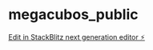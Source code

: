 # megacubos_public

[Edit in StackBlitz next generation editor ⚡️](https://stackblitz.com/~/github.com/sarrazola/megacubos_public)